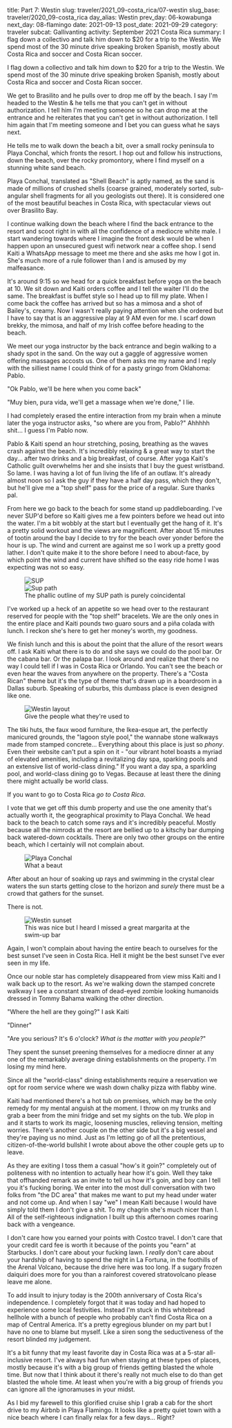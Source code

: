 title: Part 7: Westin
slug: traveler/2021_09-costa_rica/07-westin
slug_base: traveler/2020_09-costa_rica
day_alias: Westin
prev_day: 06-kowabunga
next_day: 08-flamingo
date: 2021-09-13
post_date: 2021-09-29
category: traveler
subcat: Gallivanting
activity: September 2021 Costa Rica
summary: I flag down a collectivo and talk him down to $20 for a trip to the Westin. We spend most of the 30 minute drive speaking broken Spanish, mostly about Costa Rica and soccer and Costa Rican soccer.

I flag down a collectivo and talk him down to $20 for a trip to the Westin. We
spend most of the 30 minute drive speaking broken Spanish, mostly about Costa
Rica and soccer and Costa Rican soccer.

We get to Brasilito and he pulls over
to drop me off by the beach. I say I'm headed to the Westin & he tells me that
you can't get in without authorization. I tell him I'm meeting someone so he
can drop me at the entrance and he reiterates that you can't get in without
authorization. I tell him again that I'm meeting someone and I bet you can
guess what he says next.

He tells me to walk down the beach a bit, over a small rocky peninsula to Playa
Conchal, which fronts the resort. I hop out and follow his
instructions, down the beach, over the rocky promontory, where I find myself on
a stunning white sand beach.

Playa Conchal, translated as "Shell Beach" is aptly named, as the sand is made of
millions of crushed shells (coarse grained, moderately sorted, sub-angular shell
fragments for all you geologists out there). It is considered one of the most
beautiful beaches in Costa Rica, with spectacular views out over Brasilito Bay.

I continue walking down the beach where I find the back entrance to the resort and
scoot right in with all the confidence of a mediocre white male. I start
wandering towards where I imagine the front desk would be when I happen upon an
unsecured guest wifi network near a coffee shop. I send Kaiti
a WhatsApp message to meet me there and she asks me how I got in. She's much
more of a rule follower than I and is amused by my malfeasance.

It's around 9:15 so we head for a quick breakfast before yoga on the beach at 10.
We sit down and Kaiti orders coffee and I tell the waiter I'll do the same. The
breakfast is buffet style so I head up
to fill my plate. When I come back the coffee has arrived but so has a mimosa
and a shot of Bailey's, creamy. Now I wasn't really paying attention when she
ordered but I have to say that is an aggressive play at 9 AM even for me. I
scarf down brekky, the mimosa, and half of my Irish coffee before heading to the
beach.

We meet our yoga instructor by the back entrance and begin walking
to a shady spot in the sand. On the way out a gaggle of aggressive women offering
massages accosts us.
One of them asks me my name and I reply with the silliest name I could think of
for a pasty gringo from Oklahoma: Pablo. 

"Ok Pablo, we'll be here when you come back"

"Muy bien, pura vida, we'll get a massage when we're done," I lie.

I had completely erased the entire interaction from my brain when a minute later
the yoga instructor asks, "so where are you from, Pablo?" Ahhhhh shit... I guess
I'm Pablo now.

Pablo & Kaiti spend an hour stretching, posing, breathing as the waves crash
against the beach.
It's incredibly relaxing & a great way to start the day... after two drinks
and a big breakfast, of course. After yoga Kaiti's Catholic guilt overwhelms her
and she insists that I buy the guest wristband. So lame. I was having a lot of fun living the life of an outlaw. It's already almost
noon so I ask the guy if they have a half day pass, which they don't, but he'll
give me a "top shelf" pass for the price of a regular. Sure thanks pal.

From here we go back to the beach for some stand up paddleboarding. I've never SUP'd
before so Kaiti gives me a few pointers before we head out into the water. I'm a
bit wobbly at the start but I eventually get the hang of it. It's a pretty solid
workout and the views are magnificent. After about 15 minutes of tootin
around the bay I decide to try for the beach over yonder before
the hour is up. The wind and current are against me so I work up a pretty good
lather. I don't quite make it to the shore before I need to about-face, by
which point the wind and current have shifted so the easy ride home I was expecting
was not so easy.

<figure class="figure">
  <div class="row">
    <div class="col-6">
      <img class="figure-img img-fluid mt-2 rounded" src="/theme/images/traveler/2021_09-costa_rica/westin_sup1.jpg" alt="SUP">
    </div>
    <div class="col-6">
      <img class="figure-img img-fluid mt-2 rounded" src="/theme/images/traveler/2021_09-costa_rica/westin_sup2.PNG" alt="Sup path">
    </div>
  </div>
  <figcaption class="figure-caption">The phallic outline of my SUP path is purely
  coincidental</figcaption>
</figure>

I've worked up a heck of an appetite so we head over to the restaurant
reserved for people with the "top shelf" bracelets. We are the only ones in
the entire place and Kaiti pounds two guaro sours and a pi&ntilde;a colada with
lunch. I reckon she's here to get her money's worth, my goodness.

We finish lunch and this is about the point that the allure of the
resort wears off. I ask Kaiti what there is to do and she says we could do the
pool bar. Or the cabana bar. Or the palapa bar. I look around and realize that
there's no way I could tell if I was in Costa Rica or Orlando. You can't see the
beach or even hear the waves from anywhere on the property. There's a "Costa Rican"
theme but it's the type of theme that's drawn up in a boardroom in a Dallas suburb.
Speaking of suburbs, this dumbass place is even designed like one.

<figure class="figure">
  <img class="figure-img img-fluid mt-2 rounded" src="/theme/images/traveler/2021_09-costa_rica/westin_layout.jpg" alt="Westin layout">
  <figcaption class="figure-caption">Give the people what they're used to</figcaption>
</figure>

The tiki huts, the faux wood furniture, the Ikea-esque art,
the perfectly manicured grounds, the "lagoon style pool," the wannabe stone
walkways made from stamped concrete... Everything about this place is just so
*phony*. Even their website can't put a spin on it - "our vibrant hotel boasts a
myriad of elevated amenities, including a revitalizing day spa, sparking pools
and an extensive list of world-class dining." If you want a day spa, a sparkling
pool, and world-class dining go to Vegas. Because at least there the dining there
might actually be world class.

If you want to go to Costa Rica *go to Costa Rica*.

I vote that we get off this dumb property and use the one amenity that's actually
worth it, the geographical proximity to Playa Conchal. We head back
to the beach to catch some rays and it's incredibly peaceful. Mostly because all
the nimrods at the resort are bellied up to a kitschy bar dumping back
watered-down cocktails. There are only two other groups on the entire beach,
which I certainly will not complain about.

<figure class="figure">
  <img class="figure-img img-fluid mt-2 rounded" src="/theme/images/traveler/2021_09-costa_rica/westin_beach_day.JPEG" alt="Playa Conchal">
  <figcaption class="figure-caption">What a beaut</figcaption>
</figure>

After about an hour of soaking up rays and swimming in the crystal clear waters
the sun starts getting close to the horizon and *surely* there must be a crowd
that gathers for the sunset.

There is not.

<figure class="figure">
  <img class="figure-img img-fluid mt-2 rounded" src="/theme/images/traveler/2021_09-costa_rica/westin_beach_night.JPEG" alt="Westin sunset">
  <figcaption class="figure-caption">This was nice but I heard I missed a great
  margarita at the swim-up bar</figcaption>
</figure>

Again, I won't complain about having the entire beach to ourselves for the best
sunset I've seen in Costa Rica. Hell it might be the best sunset
I've ever seen in my life.

Once our noble star has completely disappeared from view miss Kaiti and I walk
back up to the resort. As we're walking down the stamped concrete walkway I see
a constant stream of dead-eyed zombie looking humanoids dressed in Tommy Bahama
walking the other direction.

"Where the hell are they going?" I ask Kaiti

"Dinner"

"Are you serious? It's 6 o'clock? *What is the matter with you people?*"

They spent the sunset preening themselves for a mediocre dinner at any one of the
remarkably average dining establishments on the property. I'm losing my mind here.

Since all the "world-class" dining establishments require a reservation we opt
for room service where we wash down chalky pizza with flabby wine. 

Kaiti had mentioned there's a hot tub on premises, which may be the only
remedy for my mental anguish at the moment. I throw on my trunks
and grab a beer from the mini fridge and set my sights on the tub. We plop in
and it starts to work its magic, loosening muscles, relieving tension, melting
worries. There's another couple on the other side but it's a big vessel and they're
paying us no mind. Just as I'm letting go of all the pretentious, 
citizen-of-the-world bullshit I wrote about above the other couple gets
up to leave.

As they are exiting I toss them a casual "how's it goin?"
completely out of politeness with no intention to actually hear how it's goin.
Well they take that offhanded remark as an invite to tell us how it's goin, and
boy can I tell you it's fucking boring. We enter into the most dull conversation
with two folks from "the DC area" that makes me want to put my head under water
and not come up. And when I say "we" I mean Kaiti because I would have simply
told them I don't give a shit. To my chagrin she's much nicer than I. All of the
self-righteous indignation I built up this afternoon comes roaring back with a
vengeance.

I don't care how you earned your points with Costco travel. I don't care
that your credit card fee is worth it because of the points you "earn" at
Starbucks. I don't care about your fucking lawn. I *really* don't care about your
hardship of having to spend the night in La Fortuna, in the foothills of the
Arenal Volcano, because the drive
here was too long. If a sugary frozen daiquiri does more for you than a rainforest
covered stratovolcano please leave me alone.

To add insult to injury today is the 200th anniversary of Costa Rica's
independence. I completely forgot that it was today and had hoped to
experience some local festivities. Instead I'm stuck in this whitebread hellhole
with a bunch of people who probably can't find Costa Rica on a map of Central
America. It's a pretty egregious blunder on my part but I have no one to
blame but myself. Like a siren song the seductiveness of the resort blinded my
judgement.

It's a bit funny that my least favorite day in Costa Rica was at a 5-star
all-inclusive resort. I've always had fun when staying at these types of places,
mostly because it's with a big group of friends getting blasted the whole time.
But now that I think about it there's really not much else to do than get
blasted the whole time. At least when you're with a big group of friends you can
ignore all the ignoramuses in your midst.

As I bid my farewell to this glorified cruise ship I grab a cab for the short
drive to my Airbnb in Playa Flamingo. It looks like a pretty quiet town with a
nice beach where I can finally relax for a few days... Right?

